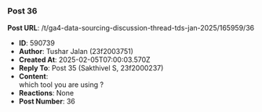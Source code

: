 ### Post 36
**Post URL**: /t/ga4-data-sourcing-discussion-thread-tds-jan-2025/165959/36
- **ID**: 590739
- **Author**: Tushar Jalan  (23f2003751)
- **Created At**: 2025-02-05T07:00:03.570Z
- **Reply To**: Post 35 (Sakthivel S, 23f2000237)
- **Content**:  
  which tool you are using ?
- **Reactions**: None
- **Post Number**: 36


